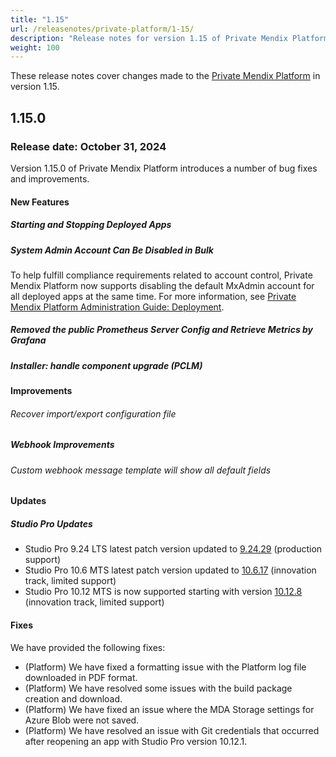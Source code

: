 ```yaml
---
title: "1.15"
url: /releasenotes/private-platform/1-15/
description: "Release notes for version 1.15 of Private Mendix Platform"
weight: 100
---
```


These release notes cover changes made to the [Private Mendix Platform](/private-mendix-platform/) in version 1.15.

## 1.15.0

### Release date: October 31, 2024

Version 1.15.0 of Private Mendix Platform introduces a number of bug fixes and improvements.

#### New Features

##### Starting and Stopping Deployed Apps

##### System Admin Account Can Be Disabled in Bulk

To help fulfill compliance requirements related to account control, Private Mendix Platform now supports disabling the default MxAdmin account for all deployed apps at the same time. For more information, see [Private Mendix Platform Administration Guide: Deployment](/private-mendix-platform/administration/#deployment).

##### Removed the public Prometheus Server Config and Retrieve Metrics by Grafana

##### Installer: handle component upgrade (PCLM)

#### Improvements

###### Recover import/export configuration file

##### Webhook Improvements

###### Custom webhook message template will show all default fields

#### Updates

##### Studio Pro Updates

* Studio Pro 9.24 LTS latest patch version updated to [9.24.29](/releasenotes/studio-pro/9.24/#92429) (production support)
* Studio Pro 10.6 MTS latest patch version updated to [10.6.17](/releasenotes/studio-pro/10.6/#10617) (innovation track, limited support)
* Studio Pro 10.12 MTS is now supported starting with version [10.12.8](/releasenotes/studio-pro/10.12/#10128) (innovation track, limited support)

#### Fixes

We have provided the following fixes:

* (Platform) We have fixed a formatting issue with the Platform log file downloaded in PDF format.
* (Platform) We have resolved some issues with the build package creation and download.
* (Platform) We have fixed an issue where the MDA Storage settings for Azure Blob were not saved.
* (Platform) We have resolved an issue with Git credentials that occurred after reopening an app with Studio Pro version 10.12.1.
